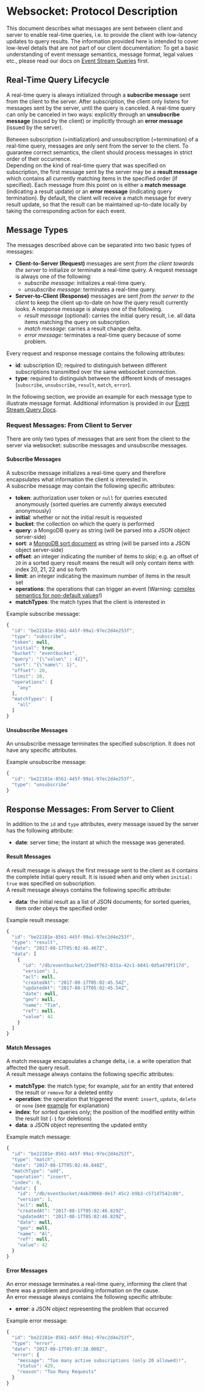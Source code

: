 # Websocket: Protocol Description

This document describes what messages are sent between client and server to enable real-time queries, i.e. to provide the client with low-latency updates to query results. The information provided here is intended to cover low-level details that are not part of our client documentation: To get a basic understanding of event message semantics, message format, legal values etc., please read our docs on [Event Stream Queries](https://www.baqend.com/guide-next/topics/realtime/#event-stream-queries) first. 

## Real-Time Query Lifecycle

A real-time query is always initialized through a **subscribe message** sent from the client to the server. After subscription, the client only listens for messages sent by the server, until the query is canceled. A real-time query can only be canceled in two ways: explicitly through an **unsubscribe message** (issued by the client) or implicitly through an **error message** (issued by the server). 

Between subscription (=initialization) and unsubscription (=termination) of a real-time query, messages are only sent from the server to the client. To guarantee correct semantics, the client should process messages in strict order of their occurrence.  
Depending on the kind of real-time query that was specified on subscription, the first message sent by the server may be a **result message** which contains all currently matching items in the specified order (if specified). Each message from this point on is either a **match message** (indicating a result update) or an **error message** (indicating query termination). By default, the client will receive a match message for every result update, so that the result can be maintained up-to-date locally by taking the corresponding action for each event. 

## Message Types

The messages described above can be separated into two basic types of messages:  
- **Client-to-Server (Request)** messages are sent *from the client towards the server* to initialize or terminate a real-time query. A request message is always one of the following:
  - *subscribe message*: initializes a real-time query.
  - *unsubscribe message*: terminates a real-time query.
- **Server-to-Client (Response)** messages are sent *from the server to the client* to keep the client up-to-date on how the query result currently looks. A response message is always one of the following.
  - *result message* (optional): carries the initial query result, i.e. all data items matching the query on subscription.
  - *match message*: carries a result change delta.
  - *error message*: terminates a real-time query because of some problem.

Every request and response message contains the following attributes:
- **id**: subscription ID; required to distinguish between different subscriptions transmitted over the same websocket connection.
- **type**: required to distinguish between the different kinds of messages (`subscribe`, `unsubscribe`, `result`, `match`, `error`).

In the following section, we provide an example for each message type to illustrate message format. Additional information is provided in our [Event Stream Query Docs](https://www.baqend.com/guide-next/topics/realtime/#event-stream-queries). 

### Request Messages: From Client to Server

There are only two types of messages that are sent from the client to the server via websocket: subscribe messages and unsubscribe messages.

#### Subscribe Messages

A subscribe message initializes a real-time query and therefore encapsulates what information the client is interested in.  
A subscribe message may contain the following specific attributes:
- **token**: authorization user token or `null` for queries executed anonymously (sorted queries are currently always executed anonymously)
- **initial**: whether or not the initial result is requested
- **bucket**: the collection on which the query is performed
- **query**: a MongoDB query as string (will be parsed into a JSON object server-side)
- **sort**: a [MongoDB sort document](https://docs.mongodb.com/manual/reference/method/cursor.sort/) as string (will be parsed into a JSON object server-side)
- **offset**: an integer indicating the number of items to skip; e.g. an offset of `20` in a sorted query result means the result will only contain items with index 20, 21, 22 and so forth
- **limit**: an integer indicating the maximum number of items in the result set
- **operations**: the operations that can trigger an event (Warning: [complex semantics for non-default values](https://www.baqend.com/guide-next/topics/realtime/#example-subscription-and-events)!)
- **matchTypes**: the match types that the client is interested in

Example subscribe message:

```javascript
{
  "id": "be22181e-8561-445f-99a1-97ec2d4e253f",
  "type": "subscribe",
  "token": null,
  "initial": true,
  "bucket": "eventbucket",
  "query": "{\"value\" : 42}",
  "sort": "{\"name\": 1}",
  "offset": 20,
  "limit": 10,
  "operations": [
    "any"
  ],
  "matchTypes": [
    "all"
  ]
}
```

#### Unsubscribe Messages

An unsubscribe message terminates the specified subscription. It does not have any specific attributes.

Example unsubscribe message:

```javascript
{
  "id": "be22181e-8561-445f-99a1-97ec2d4e253f",
  "type": "unsubscribe"
}
```


## Response Messages: From Server to Client

In addition to the `id` and `type` attributes, every message issued by the server has the following attribute:
- **date**: server time; the instant at which the message was generated.

#### Result Messages

A result message is always the first message sent to the client as it contains the complete initial query result. It is issued when and only when `initial: true` was specified on subscription.  
A result message always contains the following specific attribute:
- **data**: the initial result as a list of JSON documents; for sorted queries, item order obeys the specified order

Example result message:

```javascript
{
  "id": "be22181e-8561-445f-99a1-97ec2d4e253f",
  "type": "result",
  "date": "2017-08-17T05:02:46.467Z",
  "data": [
    {
      "id": "/db/eventbucket/23edf763-031a-42c1-b841-0d5a470f117d",
      "version": 1,
      "acl": null,
      "createdAt": "2017-08-17T05:02:45.54Z",
      "updatedAt": "2017-08-17T05:02:45.54Z",
      "date": null,
      "geo": null,
      "name": "Tim",
      "ref": null,
      "value": 42
    }
  ]
}
```

#### Match Messages

A match message encapsulates a change delta, i.e. a write operation that affected the query result.  
A result message always contains the following specific attributes:
- **matchType**: the match type; for example, `add` for an entity that entered the result or `remove` for a deleted entity
- **operation**: the operation that triggered the event: `insert`, `update`, `delete` or `none` (see [example](https://www.baqend.com/guide-next/topics/realtime/#example-subscription-and-events) for explanation)
- **index**: for sorted queries only; the position of the modified entity within the result list (`-1` for deletions)
- **data**: a JSON object representing the updated entity

Example match message:

```javascript
{
  "id": "be22181e-8561-445f-99a1-97ec2d4e253f",
  "type": "match",
  "date": "2017-08-17T05:02:46.848Z",
  "matchType": "add",
  "operation": "insert",
  "index": 0,
  "data": {
    "id": "/db/eventbucket/4ab39068-de17-45c2-b9b3-c571d7542c8b",
    "version": 1,
    "acl": null,
    "createdAt": "2017-08-17T05:02:46.829Z",
    "updatedAt": "2017-08-17T05:02:46.829Z",
    "date": null,
    "geo": null,
    "name": "Al",
    "ref": null,
    "value": 42
  }
}
```

#### Error Messages

An error message terminates a real-time query, informing the client that there was a problem and providing information on the cause.  
An error message always contains the following specific attribute:
- **error**: a JSON object representing the problem that occurred

Example error message:

```javascript
{
  "id": "be22181e-8561-445f-99a1-97ec2d4e253f",
  "type": "error",
  "date": "2017-08-17T05:07:38.008Z",
  "error": {
    "message": "Too many active subscriptions (only 20 allowed)!",
    "status": 429,
    "reason": "Too Many Requests"
  }
}
```

